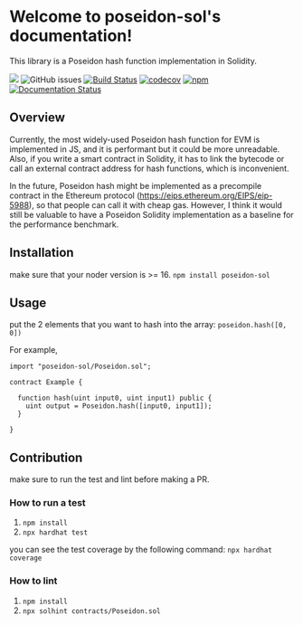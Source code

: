 # Welcome to poseidon-sol's documentation!
This library is a Poseidon hash function implementation in Solidity.

![](https://img.shields.io/hexpm/l/plug?color=green)
![GitHub issues](https://img.shields.io/github/issues/yuriko627/poseidon-sol)
[![Build Status](https://github.com/yuriko627/poseidon-sol/workflows/Build%20Status/badge.svg?branch=main)](https://github.com/yuriko627/poseidon-sol/actions?query=workflow%3A%22Build+Status%2)
[![codecov](https://codecov.io/gh/yuriko627/poseidon-sol/branch/main/graph/badge.svg)](https://codecov.io/gh/yuriko627/poseidon-sol)
[![npm](https://img.shields.io/npm/v/poseidon-sol)](https://www.npmjs.com/package/poseidon-sol)
[![Documentation Status](https://readthedocs.org/projects/poseidon-sol/badge/?version=latest)](https://poseidon-sol.readthedocs.io/en/latest/?badge=latest)


## Overview

Currently, the most widely-used Poseidon hash function for EVM is implemented in JS, and it is performant but it could be more unreadable. Also, if you write a smart contract in Solidity, it has to link the bytecode or call an external contract address for hash functions, which is inconvenient.

In the future, Poseidon hash might be implemented as a precompile contract in the Ethereum protocol (https://eips.ethereum.org/EIPS/eip-5988), so that people can call it with cheap gas. However, I think it would still be valuable to have a Poseidon Solidity implementation as a baseline for the performance benchmark.

## Installation
make sure that your noder version is >= 16.
`npm install poseidon-sol`

## Usage
put the 2 elements that you want to hash into the array:
`poseidon.hash([0, 0])`

For example,
```
import "poseidon-sol/Poseidon.sol";

contract Example {

  function hash(uint input0, uint input1) public {
    uint output = Poseidon.hash([input0, input1]);
  }

}
```

## Contribution
make sure to run the test and lint before making a PR.

### How to run a test
1. `npm install`
2. `npx hardhat test`

you can see the test coverage by the following command:
`npx hardhat coverage`

### How to lint
1. `npm install`
2. `npx solhint contracts/Poseidon.sol`
